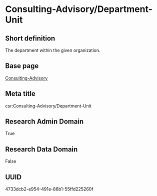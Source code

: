 # Consulting-Advisory/Department-Unit
## Short definition
The department within the given organization.
## Base page
[Consulting-Advisory](../Objects/Consulting-Advisory.md)
## Meta title
csr:Consulting-Advisory/Department-Unit
## Research Admin Domain
True
## Research Data Domain
False
## UUID
4733dcb2-e954-491e-86b1-55ffd225260f
